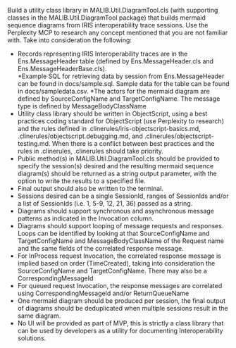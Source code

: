 Build a utility class library in MALIB.Util.DiagramTool.cls (with supporting classes in the MALIB.Util.DiagramTool package) that builds mermaid sequence diagrams from IRIS interoperability trace sessions.  Use the Perplexity MCP to research any concept mentioned that you are not familiar with.
Take into consideration the following:
* Records representing IRIS Interoperability traces are in the Ens.MessageHeader table (defined by Ens.MessageHeader.cls and Ens.MessageHeaderBase.cls).   
*Example SQL for retrieving data by session from Ens.MessageHeader can be found in docs/sample.sql.   Sample data for the table can be found in docs/sampledata.csv.
*The actors for the mermaid diagram are defined by SourceConfigName and TargetConfigName.  The message type is defined by MessageBodyClassName
* Utility class library should be written in ObjectScript, using a best practices coding standard for ObjectScript (use Perplexity to research) and the rules defined in .clinerules/iris-objectscript-basics.md, .clinerules/objectscript.debugging.md, and .clinerules/objectscript-testing.md.  When there is a conflict between best practices and the rules in .clinerules, .clinerules should take priority.
* Public method(s) in MALIB.Util.DiagramTool.cls should be provided to specify the session(s) desired and the resulting mermaid sequence diagram(s) should be returned as a string output parameter, with the option to write the results to a specified file.
* Final output should also be written to the terminal.
* Sessions desired can be a single SessionId, ranges of SessionIds and/or a list of SessionIds (i.e. 1, 5-9, 12, 21, 36) passed as a string.
* Diagrams should support synchronous and asynchronous message patterns as indicated in the Invocation column.
* Diagrams should support looping of message requests and responses.  Loops can be identified by looking at that SourceConfigName and TargetConfigName and MessageBodyClassName of the Request name and the same fields of the correlated response message.
* For InProcess request Invocation, the correlated response message is implied based on order (TimeCreated), taking into consideration the SourceConfigName and TargetConfigName.  There may also be a CorrespondingMessageId
* For queued request Invocation, the response messages are correlated using CorrespondingMessageId and/or ReturnQueueName
* One mermaid diagram should be produced per session, the final output of diagrams should be deduplicated when multiple sessions result in the same diagram.
* No UI will be provided as part of MVP, this is strictly a class library that can be used by developers as a utility for documenting Interoperability solutions.
